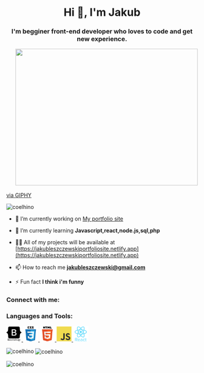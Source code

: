 <h1 align="center">Hi 👋, I'm Jakub</h1>
<h3 align="center">I'm begginer front-end developer who loves to code and get new experience.</h3>
<p align="right"><img src="https://giphy.com/embed/qgQUggAC3Pfv687qPC" width="480" height="360" frameBorder="0" class="giphy-embed" allowFullScreen></img></p><p><a href="https://giphy.com/gifs/dommespace-domme-space-programador-qgQUggAC3Pfv687qPC">via GIPHY</a></p>

<p align="left"> <img src="https://komarev.com/ghpvc/?username=coelhino&label=Profile%20views&color=0e75b6&style=flat" alt="coelhino" /> </p>

- 🔭 I’m currently working on [My portfolio site](https://jakubleszczewskiportfoliosite.netlify.app)

- 🌱 I’m currently learning **Javascript,react,node.js,sql,php**

- 👨‍💻 All of my projects will be available at [https://jakubleszczewskiportfoliosite.netlify.app](https://jakubleszczewskiportfoliosite.netlify.app)

- 📫 How to reach me **jakubleszczewski@gmail.com**

- ⚡ Fun fact **I think i'm funny**

<h3 align="left">Connect with me:</h3>
<p align="left">
</p>

<h3 align="left">Languages and Tools:</h3>
<p align="left"> <a href="https://getbootstrap.com" target="_blank" rel="noreferrer"> <img src="https://raw.githubusercontent.com/devicons/devicon/master/icons/bootstrap/bootstrap-plain-wordmark.svg" alt="bootstrap" width="40" height="40"/> </a> <a href="https://www.w3schools.com/css/" target="_blank" rel="noreferrer"> <img src="https://raw.githubusercontent.com/devicons/devicon/master/icons/css3/css3-original-wordmark.svg" alt="css3" width="40" height="40"/> </a> <a href="https://www.w3.org/html/" target="_blank" rel="noreferrer"> <img src="https://raw.githubusercontent.com/devicons/devicon/master/icons/html5/html5-original-wordmark.svg" alt="html5" width="40" height="40"/> </a> <a href="https://developer.mozilla.org/en-US/docs/Web/JavaScript" target="_blank" rel="noreferrer"> <img src="https://raw.githubusercontent.com/devicons/devicon/master/icons/javascript/javascript-original.svg" alt="javascript" width="40" height="40"/> </a> <a href="https://reactjs.org/" target="_blank" rel="noreferrer"> <img src="https://raw.githubusercontent.com/devicons/devicon/master/icons/react/react-original-wordmark.svg" alt="react" width="40" height="40"/> </a> </p>

<p><img align="left" src="https://github-readme-stats.vercel.app/api/top-langs?username=coelhino&show_icons=true&locale=en&layout=compact" alt="coelhino" /></p>

<p>&nbsp;<img align="center" src="https://github-readme-stats.vercel.app/api?username=coelhino&show_icons=true&locale=en" alt="coelhino" /></p>

<p><img align="center" src="https://github-readme-streak-stats.herokuapp.com/?user=coelhino&" alt="coelhino" /></p>
